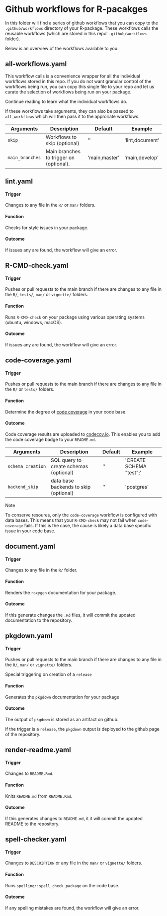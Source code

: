 # Github workflows for R-pacakges
In this folder will find a series of github workflows that you can copy to the `.github/workflows` directory of your
R-package.
These workflows calls the reusable workflows (which are stored in this repo' `.github/workflows` folder).

Below is an overview of the workflows available to you.
## all-workflows.yaml
This workflow calls is a convenience wrapper for all the individual workflows stored in this repo.
If you do not want granular control of the workflows being run, you can copy this single file to your repo and let us
curate the selection of workflows being run on your package.

Continue reading to learn what the individual workflows do.

If these workflows take arguments, they can also be passed to `all_workflows` which will then pass it to the approriate
workflows.

| Arguments       | Description                             | Default       | Example         |
|-----------------|-----------------------------------------|---------------|-----------------|
| `skip`          | Workflows to skip (optional)            | ''            | 'lint,document' |
| `main_branches` | Main branches to trigger on (optional). | 'main,master' | 'main,develop'  |

## lint.yaml
#### Trigger
Changes to any file in the `R/` or `man/` folders.

#### Function
Checks for style issues in your package.

#### Outcome
If issues any are found, the workflow will give an error.


## R-CMD-check.yaml
#### Trigger
Pushes or pull requests to the main branch if there are changes to any file in the `R/`, `tests/`, `man/` or `vignette/`
folders.

#### Function
Runs `R-CMD-check` on your package using various operating systems (ubuntu, windows, macOS).

#### Outcome
If issues any are found, the workflow will give an error.


## code-coverage.yaml
#### Trigger
Pushes or pull requests to the main branch if there are changes to any file in the `R/` or `tests/` folders.

#### Function
Determine the degree of [code coverage](https://en.wikipedia.org/wiki/Code_coverage) in your code base.

#### Outcome
Code coverage results are uploaded to [codecov.io](https://about.codecov.io/).
This enables you to add the code coverage badge to your `README.md`.

| Arguments         | Description                             | Default       | Example                 |
|-------------------|-----------------------------------------|---------------|-------------------------|
| `schema_creation` | SQL query to create schemas (optional)  | ''            | 'CREATE SCHEMA "test";' |
| `backend_skip`    | data base backends to skip (optional)   | ''            | 'postgres'              |


> [!NOTE]
> To conserve resoures, only the `code-coverage` workflow is configured with data bases.
> This means that your `R-CMD-check` may not fail when `code-coverage` fails.
> If this is the case, the cause is likely a data base specific issue in your code base.


## document.yaml
#### Trigger
Changes to any file in the `R/` folder.

#### Function
Renders the `roxygen` documentation for your package.

#### Outcome
If this generate changes the `.Rd` files, it will commit the updated documentation to the repository.


## pkgdown.yaml
#### Trigger
Pushes or pull requests to the main branch if there are changes to any file in the `R/`, `man/` or `vignette/` folders.

Special triggering on creation of a `release`

#### Function
Generates the `pkgdown` documentation for your package

#### Outcome
The output of `pkgdown` is stored as an artifact on github.

If the trigger is a `release`, the `pkgdown` output is deployed to the github page of the repository.


## render-readme.yaml
#### Trigger
Changes to `README.Rmd`.

#### Function
Knits `README.md` from `README.Rmd`.

#### Outcome
If this generates changes to `README.md`, it it will commit the updated README to the repository.


## spell-checker.yaml
#### Trigger
Changes to `DESCRIPTION` or any file in the `man/` or `vignette/` folders.

#### Function
Runs `spelling::spell_check_package` on the code base.

#### Outcome
If any spelling mistakes are found, the workflow will give an error.
